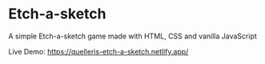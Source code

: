 # Etch-a-sketch

A simple Etch-a-sketch game made with HTML, CSS and vanilla JavaScript

Live Demo: https://quelleris-etch-a-sketch.netlify.app/
 
